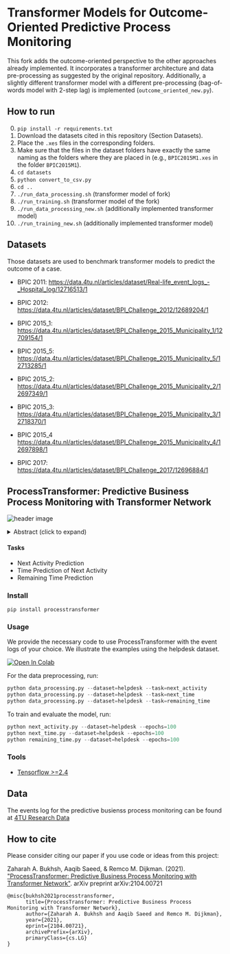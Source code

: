 # Transformer Models for Outcome-Oriented Predictive Process Monitoring

This fork adds the outcome-oriented perspective to the other approaches already implemented.
It incorporates a transformer architecture and data pre-processing as suggested by the original repository.
Additionally, a slightly different transformer model with a different pre-processing (bag-of-words model with 2-step lag) is implemented (`outcome_oriented_new.py`).

## How to run

0. `pip install -r requirements.txt`
1. Download the datasets cited in this repository (Section Datasets).
2. Place the `.xes` files in the corresponding folders.
3. Make sure that the files in the dataset folders have exactly the same naming as the folders where they are placed in (e.g., `BPIC2015M1.xes` in the folder `BPIC2015M1`).
4. `cd datasets`
5. `python convert_to_csv.py`
6. `cd ..`
7. `./run_data_processing.sh` (transformer model of fork)
8. `./run_training.sh` (transformer model of the fork)
9. `./run_data_processing_new.sh` (additionally implemented transformer model)
10. `./run_training_new.sh` (additionally implemented transformer model)

## Datasets

Those datasets are used to benchmark transformer models to predict the outcome of a case.

- BPIC 2011: https://data.4tu.nl/articles/dataset/Real-life_event_logs_-_Hospital_log/12716513/1

- BPIC 2012: https://data.4tu.nl/articles/dataset/BPI_Challenge_2012/12689204/1

- BPIC 2015_1: https://data.4tu.nl/articles/dataset/BPI_Challenge_2015_Municipality_1/12709154/1

- BPIC 2015_5: https://data.4tu.nl/articles/dataset/BPI_Challenge_2015_Municipality_5/12713285/1

- BPIC 2015_2: https://data.4tu.nl/articles/dataset/BPI_Challenge_2015_Municipality_2/12697349/1

- BPIC 2015_3: https://data.4tu.nl/articles/dataset/BPI_Challenge_2015_Municipality_3/12718370/1

- BPIC 2015_4 https://data.4tu.nl/articles/dataset/BPI_Challenge_2015_Municipality_4/12697898/1

- BPIC 2017: https://data.4tu.nl/articles/dataset/BPI_Challenge_2017/12696884/1


## ProcessTransformer: Predictive Business Process Monitoring with Transformer Network

![header image](https://github.com/Zaharah/processtransformer/blob/main/pt.JPG)

<details><summary>Abstract (click to expand)</summary>
<p>

Predictive business process monitoring focuses on predicting future characteristics of a running process using event logs. The foresight into process execution promises great potentials for efficient operations, better resource management, and effective customer services. Deep learning-based approaches have been widely adopted in process mining to address the limitations of classical algorithms for solving multiple problems, especially the next event and remaining-time prediction tasks. Nevertheless, designing a deep neural architecture that performs competitively across various tasks is challenging as existing methods fail to capture long-range dependencies in the input sequences and perform poorly for lengthy process traces. In this paper, we propose ProcessTransformer, an approach for learning high-level representations from event logs with an attention-based network. Our model incorporates long-range memory and relies on a self-attention mechanism to establish dependencies between a multitude of event sequences and corresponding outputs. We evaluate the applicability of our technique on nine real event logs. We demonstrate that the transformer-based model outperforms several baselines of prior techniques by obtaining on average above 80% accuracy for the task of predicting the next activity. Our method also perform competitively, compared to baselines, for the tasks of predicting event time and remaining time of a running case.

</p>
</details>


#### Tasks
- Next Activity Prediction
- Time Prediction of Next Activity
- Remaining Time Prediction

### Install 
```
pip install processtransformer
```


### Usage  
We provide the necessary code to use ProcessTransformer with the event logs of your choice. We illustrate the examples using the helpdesk dataset. 

[![Open In Colab](https://colab.research.google.com/assets/colab-badge.svg)](https://colab.research.google.com/drive/1tiOh2VS8yzOVON26CbmWn0oUn-dWAFhN?usp=sharing)

For the data preprocessing,  run:

```python
python data_processing.py --dataset=helpdesk --task=next_activity
python data_processing.py --dataset=helpdesk --task=next_time
python data_processing.py --dataset=helpdesk --task=remaining_time
```
To train and evaluate the model, run:

```python
python next_activity.py --dataset=helpdesk --epochs=100
python next_time.py --dataset=helpdesk --epochs=100
python remaining_time.py --dataset=helpdesk --epochs=100
```


### Tools
- <a href="http://tensorflow.org/">Tensorflow >=2.4</a>

## Data 
The events log for the predictive busienss process monitoring can be found at [4TU Research Data](https://data.4tu.nl/categories/_/13500?categories=13503)

## How to cite 

Please consider citing our paper if you use code or ideas from this project:

Zaharah A. Bukhsh, Aaqib Saeed, & Remco M. Dijkman. (2021). ["ProcessTransformer: Predictive Business Process Monitoring with Transformer Network"](https://arxiv.org/abs/2104.00721). arXiv preprint arXiv:2104.00721 


```
@misc{bukhsh2021processtransformer,
      title={ProcessTransformer: Predictive Business Process Monitoring with Transformer Network}, 
      author={Zaharah A. Bukhsh and Aaqib Saeed and Remco M. Dijkman},
      year={2021},
      eprint={2104.00721},
      archivePrefix={arXiv},
      primaryClass={cs.LG}
}
```
